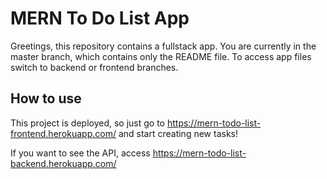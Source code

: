 # MERN To Do List App

Greetings, this repository contains a fullstack app. You are currently in the master branch, which contains only the README file. To access app files switch to backend or frontend branches.

## How to use

This project is deployed, so just go to https://mern-todo-list-frontend.herokuapp.com/ and start creating new tasks!

If you want to see the API, access https://mern-todo-list-backend.herokuapp.com/